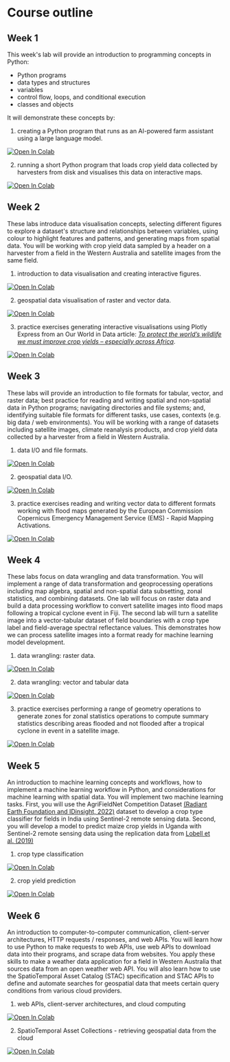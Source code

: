 # Course outline

## Week 1

This week's lab will provide an introduction to programming concepts in Python:

* Python programs
* data types and structures
* variables
* control flow, loops, and conditional execution
* classes and objects

It will demonstrate these concepts by:

1) creating a Python program that runs as an AI-powered farm assistant using a large language model.

<a href="https://colab.research.google.com/github/geog3300-agri3003/coursebook/blob/main/docs/notebooks/week-1_1.ipynb" target="_blank">
  <img src="https://colab.research.google.com/assets/colab-badge.svg" alt="Open In Colab"/>
</a>

2) running a short Python program that loads crop yield data collected by harvesters from disk and visualises this data on interactive maps.

<a href="https://colab.research.google.com/github/geog3300-agri3003/coursebook/blob/main/docs/notebooks/week-1_2.ipynb" target="_blank">
  <img src="https://colab.research.google.com/assets/colab-badge.svg" alt="Open In Colab"/>
</a>

## Week 2

These labs introduce data visualisation concepts, selecting different figures to explore a dataset's structure and relationships between variables, using colour to highlight features and patterns, and generating maps from spatial data. You will be working with crop yield data sampled by a header on a harvester from a field in the Western Australia and satellite images from the same field. 

1) introduction to data visualisation and creating interactive figures.

<a href="https://colab.research.google.com/github/geog3300-agri3003/coursebook/blob/main/docs/notebooks/week-2_1.ipynb" target="_blank">
  <img src="https://colab.research.google.com/assets/colab-badge.svg" alt="Open In Colab"/>
</a>

2) geospatial data visualisation of raster and vector data.

<a href="https://colab.research.google.com/github/geog3300-agri3003/coursebook/blob/main/docs/notebooks/week-2_2.ipynb" target="_blank">
  <img src="https://colab.research.google.com/assets/colab-badge.svg" alt="Open In Colab"/>
</a>

3) practice exercises generating interactive visualisations using Plotly Express from an Our World in Data article: <a href="https://ourworldindata.org/yields-habitat-loss" target="_blank">*To protect the world’s wildlife we must improve crop yields – especially across Africa*</a>. 

<a href="https://colab.research.google.com/github/geog3300-agri3003/coursebook/blob/main/docs/notebooks/week-2_practice.ipynb" target="_blank">
  <img src="https://colab.research.google.com/assets/colab-badge.svg" alt="Open In Colab"/>
</a>

## Week 3 

These labs will provide an introduction to file formats for tabular, vector, and raster data; best practice for reading and writing spatial and non-spatial data in Python programs; navigating directories and file systems; and, identifying suitable file formats for different tasks, use cases, contexts (e.g. big data / web environments). You will be working with a range of datasets including satellite images, climate reanalysis products, and crop yield data collected by a harvester from a field in Western Australia.

1) data I/O and file formats.

<a href="https://colab.research.google.com/github/geog3300-agri3003/coursebook/blob/main/docs/notebooks/week-3_1.ipynb" target="_blank">
  <img src="https://colab.research.google.com/assets/colab-badge.svg" alt="Open In Colab"/>
</a>

2) geospatial data I/O.

<a href="https://colab.research.google.com/github/geog3300-agri3003/coursebook/blob/main/docs/notebooks/week-3_2.ipynb" target="_blank">
  <img src="https://colab.research.google.com/assets/colab-badge.svg" alt="Open In Colab"/>
</a>

3) practice exercises reading and writing vector data to different formats working with flood maps generated by the European Commission Copernicus Emergency Management Service (EMS) - Rapid Mapping Activations.

<a href="https://colab.research.google.com/github/geog3300-agri3003/coursebook/blob/main/docs/notebooks/week-3_practice.ipynb" target="_blank">
  <img src="https://colab.research.google.com/assets/colab-badge.svg" alt="Open In Colab"/>
</a>

## Week 4

These labs focus on data wrangling and data transformation. You will implement a range of data transformation and geoprocessing operations including map algebra, spatial and non-spatial data subsetting, zonal statistics, and combining datasets. One lab will focus on raster data and build a data processing workflow to convert satellite images into flood maps following a tropical cyclone event in Fiji. The second lab will turn a satellite image into a vector-tabular dataset of field boundaries with a crop type label and field-average spectral reflectance values. This demonstrates how we can process satellite images into a format ready for machine learning model development. 

1) data wrangling: raster data.

<a href="https://colab.research.google.com/github/geog3300-agri3003/coursebook/blob/main/docs/notebooks/week-4_1.ipynb" target="_blank">
  <img src="https://colab.research.google.com/assets/colab-badge.svg" alt="Open In Colab"/>
</a>

2) data wrangling: vector and tabular data

<a href="https://colab.research.google.com/github/geog3300-agri3003/coursebook/blob/main/docs/notebooks/week-4_2.ipynb" target="_blank">
  <img src="https://colab.research.google.com/assets/colab-badge.svg" alt="Open In Colab"/>
</a>

3) practice exercises performing a range of geometry operations to generate zones for zonal statistics operations to compute summary statistics describing areas flooded and not flooded after a tropical cyclone in event in a satellite image. 

<a href="https://colab.research.google.com/github/geog3300-agri3003/coursebook/blob/main/docs/notebooks/week-4_practice.ipynb" target="_blank">
  <img src="https://colab.research.google.com/assets/colab-badge.svg" alt="Open In Colab"/>
</a>

## Week 5

An introduction to machine learning concepts and workflows, how to implement a machine learning workflow in Python, and considerations for machine learning with spatial data. You will implement two machine learning tasks. First, you will use the AgriFieldNet Competition Dataset&nbsp;<a target="_blank" href="https://mlhub.earth/data/ref_agrifieldnet_competition_v1" rel="noopener">(Radiant Earth Foundation and IDinsight, 2022)</a>&nbsp;dataset to develop a crop type classifier for fields in India using Sentinel-2 remote sensing data. Second, you will develop a model to predict maize crop yields in Uganda with Sentinel-2 remote sensing data using the replication data from&nbsp;<a target="_blank" href="https://web.stanford.edu/~mburke/papers/lobell_et_al_AJAE_2019.pdf" rel="noopener">Lobell et al.&nbsp;(2019)</a>

1) crop type classification

<a href="https://colab.research.google.com/github/geog3300-agri3003/coursebook/blob/main/docs/notebooks/week-5_1.ipynb" target="_blank" rel="noopener"><img src="https://colab.research.google.com/assets/colab-badge.svg" alt="Open In Colab" /> </a>

2) crop yield prediction

<a href="https://colab.research.google.com/github/geog3300-agri3003/coursebook/blob/main/docs/notebooks/week-5_2.ipynb" target="_blank" rel="noopener"><img src="https://colab.research.google.com/assets/colab-badge.svg" alt="Open In Colab" /> </a>

## Week 6

An introduction to computer-to-computer communication, client-server architectures, HTTP requests / responses, and web APIs. You will learn how to use Python to make requests to web APIs, use web APIs to download data into their programs, and scrape data from websites. You apply these skills to make a weather data application for a field in Western Australia that sources data from an open weather web API. You will also learn how to use the SpatioTemporal Asset Catalog (STAC) specification and STAC APIs to define and automate searches for geospatial data that meets certain query conditions from various cloud providers.

1) web APIs, client-server architectures, and cloud computing

<a href="https://colab.research.google.com/github/geog3300-agri3003/coursebook/blob/main/docs/notebooks/week-6_1.ipynb" target="_blank" rel="noopener"> <img src="https://colab.research.google.com/assets/colab-badge.svg" alt="Open In Colab" /> </a>

2) SpatioTemporal Asset Collections - retrieving geospatial data from the cloud

<a href="https://colab.research.google.com/github/geog3300-agri3003/coursebook/blob/main/docs/notebooks/week-6_2.ipynb" target="_blank" rel="noopener"> <img src="https://colab.research.google.com/assets/colab-badge.svg" alt="Open In Colab" /> </a>